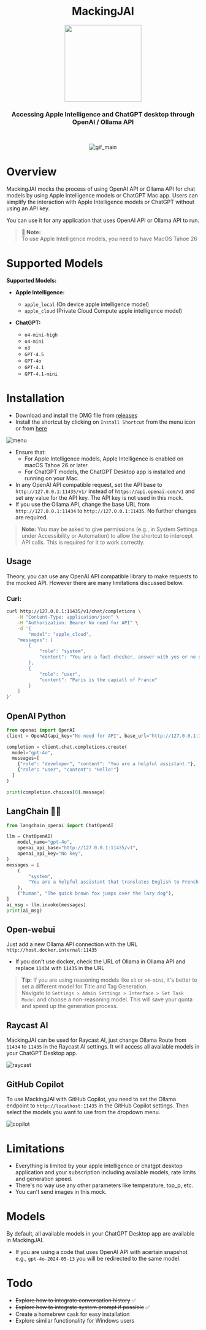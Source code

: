 <div align = "center">
    <h1> MackingJAI </h1>
    <img src = "assets/icon.png" width = 200 height = 200>
    <h3>Accessing Apple Intelligence and ChatGPT desktop through OpenAI / Ollama API</h3>
<br>

![gif_main](assets/gif_main.gif)
</div>

# Overview
MackingJAI mocks the process of using OpenAI API or Ollama API for chat models by using Apple Intelligence models or ChatGPT Mac app. Users can simplify the interaction with Apple Intelligence models or ChatGPT without using an API key.

You can use it for any application that uses OpenAI API or Ollama API to run.

> **🤖 Note:**  
> To use Apple Intelligence models, you need to have MacOS Tahoe 26


# Supported Models
**Supported Models:**

- **Apple Intelligence:**
  - `apple_local` (On device apple intelligence model)
  - `apple_cloud` (Private Cloud Compute apple intelligence model)

- **ChatGPT:**
  - `o4-mini-high`
  - `o4-mini`
  - `o3`
  - `GPT-4.5`
  - `GPT-4o`
  - `GPT-4.1`
  - `GPT-4.1-mini`

# Installation
- Download and install the DMG file from [releases](https://github.com/0ssamaak0/MackingJAI/releases)
- Install the shortcut by clicking on `Install Shortcut` from the menu icon or from [here](https://www.icloud.com/shortcuts/852b948c53474658bda1ebcb6574541c)

![menu](assets/menu.png)

- Ensure that:
  - For Apple Intelligence models, Apple Intelligence is enabled on macOS Tahoe 26 or later.
  - For ChatGPT models, the ChatGPT Desktop app is installed and running on your Mac.
- In any OpenAI API compatible request, set the API base to `http://127.0.0.1:11435/v1/` instead of `https://api.openai.com/v1` and set any value for the API key. The API key is not used in this mock.
- If you use the Ollama API, change the base URL from `http://127.0.0.1:11434` to `http://127.0.0.1:11435`. No further changes are required.
> **Note:** You may be asked to give permissions (e.g., in System Settings under Accessibility or Automation) to allow the shortcut to intercept API calls. This is required for it to work correctly.


## Usage
Theory, you can use any OpenAI API compatible library to make requests to the mocked API. However there are many limitations discussed below.

### Curl:
```bash
curl http://127.0.0.1:11435/v1/chat/completions \
    -H "Content-Type: application/json" \
    -H "Authorization: Bearer No need for API" \
    -d '{
        "model": "apple_cloud",
    "messages": [
        {
            "role": "system",
            "content": "You are a fact checker, answer with yes or no only"
        },
        {
            "role": "user",
            "content": "Paris is the capiatl of France"
        }
    ]
}'
```

## OpenAI Python
```python
from openai import OpenAI
client = OpenAI(api_key="No need for API", base_url="http://127.0.0.1:11435/v1/")

completion = client.chat.completions.create(
  model="gpt-4o",
  messages=[
    {"role": "developer", "content": "You are a helpful assistant."},
    {"role": "user", "content": "Hello!"}
  ]
)

print(completion.choices[0].message)
```

## LangChain 🦜🔗
```python
from langchain_openai import ChatOpenAI

llm = ChatOpenAI(
    model_name="gpt-4o",
    openai_api_base="http://127.0.0.1:11435/v1",
    openai_api_key="No key",
)
messages = [
    (
        "system",
        "You are a helpful assistant that translates English to French. Translate the user sentence.",
    ),
    ("human", "The quick brown fox jumps over the lazy dog"),
]
ai_msg = llm.invoke(messages)
print(ai_msg)
```

## Open-webui

Just add a new Ollama API connection with the URL `http://host.docker.internal:11435`

- If you don't use docker, check the URL of Ollama in Ollama API and replace `11434` with `11435` in the URL

> **Tip:** If you are using reasoning models like `o3` or `o4-mini`, it's better to set a different model for Title and Tag Generation.  
> Navigate to `Settings > Admin Settings > Interface > Set Task Model` and choose a non-reasoning model. This will save your quota and speed up the generation process.

## Raycast AI
MackingJAI can be used for Raycast AI, just change Ollama Route from `11434` to `11435` in the Raycast AI settings. It will access all available models in your ChatGPT Desktop app.

![raycast](assets/raycast.png)

## GitHub Copilot
To use MackingJAI with GitHub Copilot, you need to set the Ollama endpoint to `http://localhost:11435` in the GitHub Copilot settings. Then select the models you want to use from the dropdown menu.

![copilot](assets/copilot.png)


# Limitations
- Everything is limited by your apple intelligence or chatgpt desktop application and your subscription including available models, rate limits and generation speed.
- There's no way use any other parameters like temperature, top_p, etc.
- You can't send images in this mock.

# Models
By default, all available models in your ChatGPT Desktop app are available in MackingJAI. 
- If you are using a code that uses OpenAI API with acertain snapshot e.g., `gpt-4o-2024-05-13` you will be redirected to the same model.

# Todo
- ~~Explore how to integrate conversation history~~ ✅
- ~~Explore how to integrate system prompt if possible~~ ✅
- Create a homebrew cask for easy installation
- Explore similar functionality for Windows users
